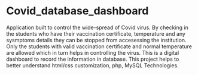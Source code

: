 # Covid_database_dashboard
 
 Application built to control the wide-spread of Covid virus. By checking in the students who have their vaccination certificate, temperature and any sysmptoms details 
 they can be stopped from accesessing the institution. Only the students with valid vaccination certificate and normal temperature are allowed which in turn helps in 
 controlling the virus. 
 This is a digital dashboard to record the information in database. 
 This project helps to better understand html/css customization, php, MySQL Technologies.
